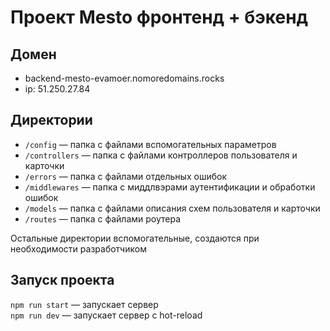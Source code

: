 # Проект Mesto фронтенд + бэкенд

## Домен

- backend-mesto-evamoer.nomoredomains.rocks
- ip: 51.250.27.84

## Директории

- `/config` — папка с файлами вспомогательных параметров
- `/controllers` — папка с файлами контроллеров пользователя и карточки
- `/errors` — папка с файлами отдельных ошибок
- `/middlewares` — папка с миддлвэрами аутентификации и обработки ошибок
- `/models` — папка с файлами описания схем пользователя и карточки
- `/routes` — папка с файлами роутера

Остальные директории вспомогательные, создаются при необходимости разработчиком

## Запуск проекта

`npm run start` — запускает сервер  
`npm run dev` — запускает сервер с hot-reload
